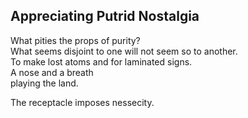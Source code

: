 Appreciating Putrid Nostalgia
-----------------------------
What pities the props of purity?  
What seems disjoint to one will not seem so to another.  
To make lost atoms and for laminated signs.  
A nose and a breath  
playing the land.  
  
The receptacle imposes nessecity.  
